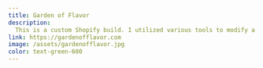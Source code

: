 ```yaml
---
title: Garden of Flavor
description:
  This is a custom Shopify build. I utilized various tools to modify a pre-existing Shopify theme to meet the clients standards
link: https://gardenofflavor.com
image: /assets/gardenofflavor.jpg
color: text-green-600
---
```

